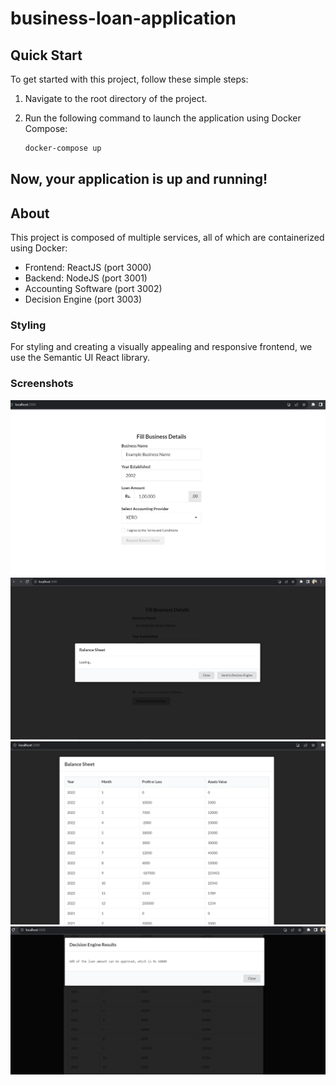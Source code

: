 # business-loan-application

## Quick Start

To get started with this project, follow these simple steps:

1. Navigate to the root directory of the project.

2. Run the following command to launch the application using Docker Compose:

   ```bash
   docker-compose up
   ```

## Now, your application is up and running!

## About

This project is composed of multiple services, all of which are containerized using Docker:

- Frontend: ReactJS (port 3000)
- Backend: NodeJS (port 3001)
- Accounting Software (port 3002)
- Decision Engine (port 3003)

### Styling

For styling and creating a visually appealing and responsive frontend, we use the Semantic UI React library.

### Screenshots

![Alt text](main.PNG)
![Alt text](balance_sheet_loading.PNG)
![Alt text](balance_sheet_loaded.PNG)
![Alt text](de.PNG)
